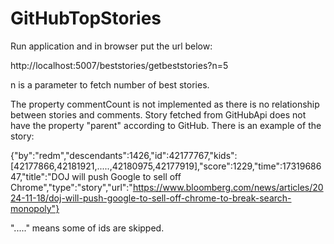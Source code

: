 # GitHubTopStories

Run application and in browser put the url below:

http://localhost:5007/beststories/getbeststories?n=5

n is a parameter to fetch number of best stories.

The property commentCount is not implemented as there is no relationship between stories and comments.
Story fetched from GitHubApi does not have the property "parent" according to GitHub.
There is an example of the story:

{"by":"redm","descendants":1426,"id":42177767,"kids":[42177866,42181921,.....,42180975,42177919],"score":1229,"time":1731968647,"title":"DOJ will push Google to sell off Chrome","type":"story","url":"https://www.bloomberg.com/news/articles/2024-11-18/doj-will-push-google-to-sell-off-chrome-to-break-search-monopoly"}

"....." means some of ids are skipped.